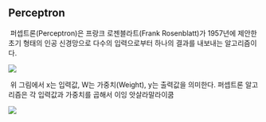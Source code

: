 ## Perceptron

&nbsp;퍼셉트론(Perceptron)은 프랑크 로젠블라트(Frank Rosenblatt)가 1957년에 제안한 초기 형태의 인공 신경망으로 다수의 입력으로부터 하나의 결과를 내보내는 알고리즘이다.
<p><img src="https://wikidocs.net/images/page/24958/perceptrin1_final.PNG"></p>

&nbsp;위 그림에서 x는 입력값, W는 가중치(Weight), y는 출력값을 의미한다. 퍼셉트론 알고리즘은 각 입력값과 가중치를 곱해서 이잉 앗살라말라이쿰
<p><img src="https://slownews.kr/wp-content/uploads/2019/06/i_007-1.jpg"></p>
